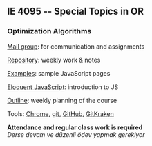 ﻿## IE 4095 -- Special Topics in OR 

### Optimization Algorithms

[Mail group](https://groups.google.com/forum/#!forum/opt-alg/join): for communication and assignments

[Repository](https://github.com/maeyler/305/): weekly work & notes

[Examples](https://maeyler.github.io/JS/): sample JavaScript pages

[Eloquent JavaScript](http://eloquentjavascript.net/): introduction to JS

[Outline](Course_outline.md): weekly planning of the course

Tools: [Chrome](https://wikiwand.com/en/Google_Chrome), [git](https://wikiwand.com/en/Git), [GitHub](https://github.com/), [GitKraken](https://gitkraken.com/)


**Attendance and regular class work is required** <br>
_Derse devam ve düzenli ödev yapmak gerekiyor_

